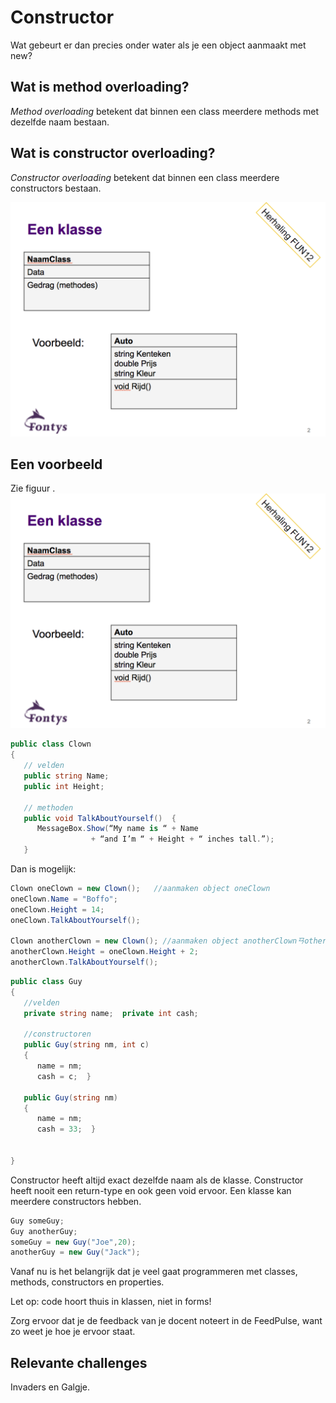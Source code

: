 # Constructor

Wat gebeurt er dan precies onder water als je een object aanmaakt met new?

## Wat is method overloading?

*Method overloading* betekent dat binnen een class meerdere  methods met dezelfde naam bestaan.

## Wat is constructor overloading?

*Constructor overloading* betekent dat binnen een class meerdere  constructors bestaan.


![](figures/class1-uml.png "class")

## Een voorbeeld

Zie figuur
[](#fig:clown).
![fig:clown](figures/class1-uml.png "class")

```cs
public class Clown
{
   // velden  
   public string Name; 
   public int Height;

   // methoden 
   public void TalkAboutYourself()  { 
      MessageBox.Show(“My name is “ + Name
                  + “and I’m “ + Height + “ inches tall.”); 
   }
```


Dan is mogelijk:

```cs
Clown oneClown = new Clown();   //aanmaken object oneClown
oneClown.Name = "Boffo";
oneClown.Height = 14;
oneClown.TalkAboutYourself();

Clown anotherClown = new Clown(); //aanmaken object anotherClownㄢotherClown.Name = "Biff";
anotherClown.Height = oneClown.Height + 2;
anotherClown.TalkAboutYourself();
```


```cs
public class Guy
{
   //velden
   private string name;  private int cash;

   //constructoren
   public Guy(string nm, int c)
   {
      name = nm;
      cash = c;  }

   public Guy(string nm)
   {
      name = nm;
      cash = 33;  }


}
```

Constructor heeft altijd exact dezelfde naam als de klasse.
Constructor heeft nooit een return-type  en ook geen void ervoor.
Een klasse kan meerdere constructors hebben.

```cs
Guy someGuy;
Guy anotherGuy;
someGuy = new Guy("Joe",20);
anotherGuy = new Guy("Jack");
```


Vanaf nu is het belangrijk dat je veel gaat programmeren met classes, methods, constructors en properties.

Let op: code hoort thuis in klassen, niet in forms!

Zorg ervoor dat je de feedback van je docent noteert in de FeedPulse, want zo weet je hoe je ervoor staat.

## Relevante challenges
Invaders en Galgje.

